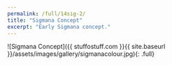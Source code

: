 ```yaml
---
permalink: /full/14sig-2/
title: "Sigmana Concept"
excerpt: "Early Sigmana concept."
---
```


![Sigmana Concept]({{ stuffostuff.com }}{{ site.baseurl }}/assets/images/gallery/sigmanacolour.jpg){: .full}